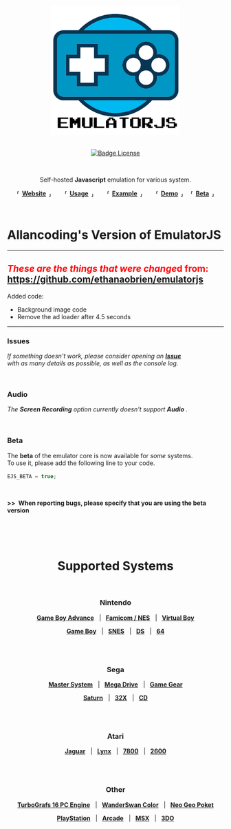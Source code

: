 
<div align = center>
    
<img src = docs/Logo.png width = 300>
 
<br>
<br>
    
[![Badge License]][License]
    
<br>
    
Self-hosted **Javascript** emulation for various system.


**⸢ [Website] ⸥**  
**⸢ [Usage] ⸥**  
**⸢ [Example] ⸥**  
**⸢ [Demo] ⸥** 
**⸢ [Beta] ⸥**
    
</div>

<br>

# Allancoding's Version of EmulatorJS

---
## <span style="color: red;">*These are the things that were change*d from: https://github.com/ethanaobrien/emulatorjs</span>

Added code:

- Background image code
- Remove the ad loader after 4.5 seconds

---

### Issues

*If something doesn't work, please consider opening an* ***[Issue]*** <br>
*with as many details as possible, as well as the console log.*

<br>

### Audio

*The* ***Screen Recording*** *option currently doesn't support* ***Audio*** *.*

<br>

### Beta

The **beta** of the emulator core is now available for *some* systems. <br>
To use it, please add the following line to your code.

```js
EJS_BETA = true;
```

<br>

**>> When reporting bugs, please specify that you are using the beta version**

<br>
<br>
<br>

<h1 align = center>Supported Systems</h1>

<br>

<div align = center>

### Nintendo

**[Game Boy Advance][Nintendo Game Boy Advance]**   | 
**[Famicom / NES][NES / Famicom]**   | 
**[Virtual Boy][Virtual Boy]**
    
**[Game Boy][Nintendo Game Boy]**   | 
**[SNES]**   | 
**[DS][Nintendo DS]**   | 
**[64][Nintendo 64]**

<br>
<br>

### Sega

**[Master System][Sega Master System]**   | 
**[Mega Drive][Sega Mega Drive]**   | 
**[Game Gear][Sega Game Gear]**
    
**[Saturn][Sega Saturn]**   | 
**[32X][Sega 32X]**   | 
**[CD][Sega CD]**
    
<br>
<br>

### Atari

**[Jaguar][Atari Jaguar]**   | 
**[Lynx][Atari Lynx]**   | 
**[7800][Atari 7800]**   | 
**[2600][Atari 2600]**

<br>
<br>

### Other

**[TurboGrafs 16 PC Engine][TurboGrafs-16 / PC Engine]**   | 
**[WanderSwan Color][WanderSwan / Color]**   | 
**[Neo Geo Poket][Neo Geo Poket]**
    
**[PlayStation]**   | 
**[Arcade]**   | 
**[MSX]**   | 
**[3DO]**
    
</div>

<br>

<!----------------------------------------------------------------------------->

[Badge License]: https://img.shields.io/badge/License-GPLv3-blue.svg

[License]: LICENSE
[Issue]: https://github.com/ethanaobrien/emulatorjs/issues


[Example]: https://coldcast.org/games/1/Super-Mario-Bros
[Website]: https://emulatorjs.ga/
[Usage]: docs/Usage.md
[Demo]: https://emulatorjs.ga/demo/
[Beta]: https://emulatorjs.ga/beta/

[NES / Famicom]: docs/Systems/NES-Famicom.md
[SNES]: docs/Systems/SNES.md
[Nintendo 64]: docs/Systems/Nintendo%2064.md
[Nintendo Game Boy]: docs/Systems/Nintendo%20Game%20Boy.md
[Nintendo Game Boy Advance]: docs/Systems/Nintendo%20Game%20Boy%20Advance.md
[Nintendo DS]: docs/Systems/Nintendo%20DS.md
[PlayStation]: docs/Systems/PlayStation.md
[Virtual Boy]: docs/Systems/Virtual%20Boy.md
[Sega Mega Drive]: docs/Systems/Sega%20Mega%20Drive.md
[Sega Master System]: docs/Systems/Sega%20Master%20System.md
[Sega CD]: docs/Systems/Sega%20CD.md
[Atari Lynx]: docs/Systems/Atari%20Lynx.md
[MSX]: docs/Systems/MSX.md
[3DO]: docs/Systems/3DO.md
[Sega 32X]: docs/Systems/Sega%2032X.md
[Atari Jaguar]: docs/Systems/Atari%20Jaguar.md
[Neo Geo Poket]: docs/Systems/Neo%20Geo%20Poket.md
[Sega Game Gear]: docs/Systems/Sega%20Game%20Gear.md
[Sega Saturn]: docs/Systems/Sega%20Saturn.md
[Atari 7800]: docs/Systems/Atari%207800.md
[WanderSwan / Color]: docs/Systems/WanderSwan-Color.md
[TurboGrafs-16 / PC Engine]: docs/Systems/TurboGrafs%2016-PC%20Engine.md
[Arcade]: docs/Systems/Arcade.md
[Atari 2600]: docs/Systems/Atari%202600.md
